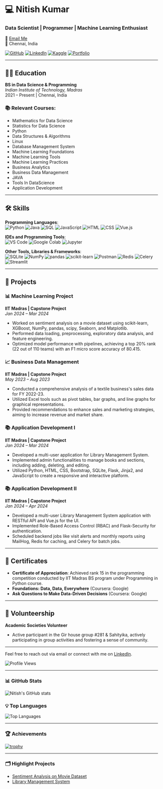 # 💻 Nitish Kumar

### Data Scientist | Programmer | Machine Learning Enthusiast

📧 [Email Me](mailto:nitishkumar199824@gmail.com)  
📍 Chennai, India  

[![GitHub](https://img.shields.io/badge/GitHub-181717?style=for-the-badge&logo=github&logoColor=white)](https://github.com/Nitish-Kumar-1998/Nitish-Kumar-1998.github.io)
[![LinkedIn](https://img.shields.io/badge/LinkedIn-0077B5?style=for-the-badge&logo=linkedin&logoColor=white)](https://www.linkedin.com/in/nitish-kumar-3134001b4)
[![Kaggle](https://img.shields.io/badge/Kaggle-20BEFF?style=for-the-badge&logo=kaggle&logoColor=white)](https://www.kaggle.com/nitishkumar2498)
[![Portfolio](https://img.shields.io/badge/Portfolio-4285F4?style=for-the-badge&logo=google-chrome&logoColor=white)](https://nitish-kumar-1998.github.io/)

---

## 👨‍🎓 Education

**BS in Data Science & Programming**  
*Indian Institute of Technology, Madras*  
2021 – Present | Chennai, India  


### 📚 Relevant Courses:
- Mathematics for Data Science
- Statistics for Data Science
- Python
- Data Structures & Algorithms
- Linux
- Database Management System
- Machine Learning Foundations
- Machine Learning Tools
- Machine Learning Practices
- Business Analytics
- Business Data Management
- JAVA
- Tools In DataScience
- Application Development

---

## 🛠️ Skills

**Programming Languages**:  
![Python](https://img.shields.io/badge/Python-3776AB?style=for-the-badge&logo=python&logoColor=white)
![Java](https://img.shields.io/badge/Java-007396?style=for-the-badge&logo=java&logoColor=white)
![SQL](https://img.shields.io/badge/SQL-4479A1?style=for-the-badge&logo=postgresql&logoColor=white)
![JavaScript](https://img.shields.io/badge/JavaScript-F7DF1E?style=for-the-badge&logo=javascript&logoColor=black)
![HTML](https://img.shields.io/badge/HTML-E34F26?style=for-the-badge&logo=html5&logoColor=white)
![CSS](https://img.shields.io/badge/CSS-1572B6?style=for-the-badge&logo=css3&logoColor=white)
![Vue.js](https://img.shields.io/badge/Vue.js-4FC08D?style=for-the-badge&logo=vue.js&logoColor=white)

**IDEs and Programming Tools**:  
![VS Code](https://img.shields.io/badge/VS_Code-007ACC?style=for-the-badge&logo=visual-studio-code&logoColor=white)
![Google Colab](https://img.shields.io/badge/Google_Colab-F9AB00?style=for-the-badge&logo=google-colab&logoColor=white)
![Jupyter](https://img.shields.io/badge/Jupyter-F37626?style=for-the-badge&logo=jupyter&logoColor=white)

**Other Tools, Libraries & Frameworks**:  
![SQLite](https://img.shields.io/badge/SQLite-003B57?style=for-the-badge&logo=sqlite&logoColor=white)
![NumPy](https://img.shields.io/badge/NumPy-013243?style=for-the-badge&logo=numpy&logoColor=white)
![pandas](https://img.shields.io/badge/pandas-150458?style=for-the-badge&logo=pandas&logoColor=white)
![scikit-learn](https://img.shields.io/badge/scikit--learn-F7931E?style=for-the-badge&logo=scikit-learn&logoColor=white)
![Postman](https://img.shields.io/badge/Postman-FF6C37?style=for-the-badge&logo=postman&logoColor=white)
![Redis](https://img.shields.io/badge/Redis-DC382D?style=for-the-badge&logo=redis&logoColor=white)
![Celery](https://img.shields.io/badge/Celery-37814A?style=for-the-badge&logo=celery&logoColor=white)
![Streamlit](https://img.shields.io/badge/Streamlit-FF4B4B?style=for-the-badge&logo=streamlit&logoColor=white)

---

## 🚀 Projects

### 📊 Machine Learning Project
**IIT Madras | Capstone Project**  
*Jan 2024 – Mar 2024*  
- Worked on sentiment analysis on a movie dataset using scikit-learn, XGBoost, NumPy, pandas, scipy, Seaborn, and Matplotlib.
- Performed data loading, preprocessing, exploratory data analysis, and feature engineering.
- Optimized model performance with pipelines, achieving a top 20% rank (22 out of 110 teams) with an F1 micro score accuracy of 80.415.

### 📈 Business Data Management
**IIT Madras | Capstone Project**  
*May 2023 – Aug 2023*  
- Conducted a comprehensive analysis of a textile business's sales data for FY 2022-23.
- Utilized Excel tools such as pivot tables, bar graphs, and line graphs for graphical representations.
- Provided recommendations to enhance sales and marketing strategies, aiming to increase revenue and market share.

### 📚 Application Development I
**IIT Madras | Capstone Project**  
*Jan 2024 – Mar 2024*  
- Developed a multi-user application for Library Management System.
- Implemented admin functionalities to manage books and sections, including adding, deleting, and editing.
- Utilized Python, HTML, CSS, Bootstrap, SQLite, Flask, Jinja2, and JavaScript to create a responsive and interactive platform.

### 📚 Application Development II
**IIT Madras | Capstone Project**  
*Jan 2024 – Apr 2024*  
- Developed a multi-user Library Management System application with RESTful API and Vue.js for the UI.
- Implemented Role-Based Access Control (RBAC) and Flask-Security for authentication.
- Scheduled backend jobs like visit alerts and monthly reports using MailHog, Redis for caching, and Celery for batch jobs.

---

## 📜 Certificates

- **Certificate of Appreciation**: Achieved rank 15 in the programming competition conducted by IIT Madras BS program under Programming in Python course.
- **Foundations: Data, Data, Everywhere** (Coursera: Google)
- **Ask Questions to Make Data-Driven Decisions** (Coursera: Google)

---

## 👥 Volunteership

**Academic Societies Volunteer**  
- Active participant in the Gir house group #281 & Sahityika, actively participating in group activities and fostering a sense of community.

---

Feel free to reach out via email or connect with me on [LinkedIn](https://www.linkedin.com/in/nitish-kumar-3134001b4).

![Profile Views](https://komarev.com/ghpvc/?username=Nitish-Kumar-1998&style=flat-square)

---

### 📊 GitHub Stats

![Nitish's GitHub stats](https://github-readme-stats.vercel.app/api?username=Nitish-Kumar-1998&show_icons=true&theme=radical)

### 💡 Top Languages

![Top Languages](https://github-readme-stats.vercel.app/api/top-langs/?username=Nitish-Kumar-1998&layout=compact&theme=radical)

---

### 🏆 Achievements

[![trophy](https://github-profile-trophy.vercel.app/?username=Nitish-Kumar-1998&theme=radical)](https://github.com/ryo-ma/github-profile-trophy)

---

### 🗂️ Highlight Projects

- [Sentiment Analysis on Movie Dataset](https://github.com/Nitish-Kumar-1998/sentiment-analysis-movies)
- [Library Management System](https://github.com/Nitish-Kumar-1998/library-management-system)

